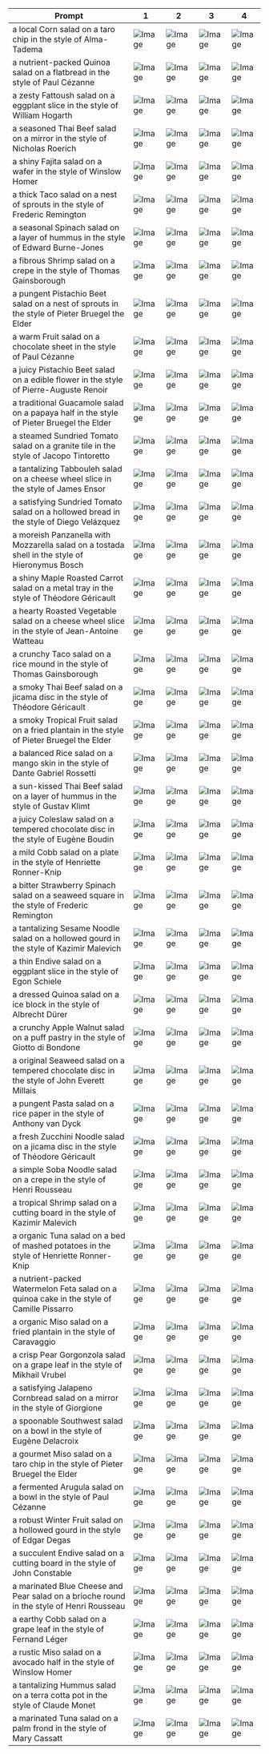 | Prompt | 1 | 2 | 3 | 4 |
|-|-|-|-|-|
| a local Corn salad on a taro chip in the style of Alma-Tadema | ![Image](https://salad-benchmark-public-assets.s3.us-east-2.amazonaws.com/sdxl/b79a0b3a-c862-4a5b-a23c-20a39636e12e-0.jpg) | ![Image](https://salad-benchmark-public-assets.s3.us-east-2.amazonaws.com/sdxl/b79a0b3a-c862-4a5b-a23c-20a39636e12e-1.jpg) | ![Image](https://salad-benchmark-public-assets.s3.us-east-2.amazonaws.com/sdxl/b79a0b3a-c862-4a5b-a23c-20a39636e12e-2.jpg) | ![Image](https://salad-benchmark-public-assets.s3.us-east-2.amazonaws.com/sdxl/b79a0b3a-c862-4a5b-a23c-20a39636e12e-3.jpg) |
| a nutrient-packed Quinoa salad on a flatbread in the style of Paul Cézanne | ![Image](https://salad-benchmark-public-assets.s3.us-east-2.amazonaws.com/sdxl/68c549e2-8c0f-418d-b2cb-a4994f27bd24-0.jpg) | ![Image](https://salad-benchmark-public-assets.s3.us-east-2.amazonaws.com/sdxl/68c549e2-8c0f-418d-b2cb-a4994f27bd24-1.jpg) | ![Image](https://salad-benchmark-public-assets.s3.us-east-2.amazonaws.com/sdxl/68c549e2-8c0f-418d-b2cb-a4994f27bd24-2.jpg) | ![Image](https://salad-benchmark-public-assets.s3.us-east-2.amazonaws.com/sdxl/68c549e2-8c0f-418d-b2cb-a4994f27bd24-3.jpg) |
| a zesty Fattoush salad on a eggplant slice in the style of William Hogarth | ![Image](https://salad-benchmark-public-assets.s3.us-east-2.amazonaws.com/sdxl/d9a5baea-17bf-4c26-ab42-aa8ba9ae9601-0.jpg) | ![Image](https://salad-benchmark-public-assets.s3.us-east-2.amazonaws.com/sdxl/d9a5baea-17bf-4c26-ab42-aa8ba9ae9601-1.jpg) | ![Image](https://salad-benchmark-public-assets.s3.us-east-2.amazonaws.com/sdxl/d9a5baea-17bf-4c26-ab42-aa8ba9ae9601-2.jpg) | ![Image](https://salad-benchmark-public-assets.s3.us-east-2.amazonaws.com/sdxl/d9a5baea-17bf-4c26-ab42-aa8ba9ae9601-3.jpg) |
| a seasoned Thai Beef salad on a mirror in the style of Nicholas Roerich | ![Image](https://salad-benchmark-public-assets.s3.us-east-2.amazonaws.com/sdxl/ac5a09be-2378-4c92-ad63-fe24f5707e4f-0.jpg) | ![Image](https://salad-benchmark-public-assets.s3.us-east-2.amazonaws.com/sdxl/ac5a09be-2378-4c92-ad63-fe24f5707e4f-1.jpg) | ![Image](https://salad-benchmark-public-assets.s3.us-east-2.amazonaws.com/sdxl/ac5a09be-2378-4c92-ad63-fe24f5707e4f-2.jpg) | ![Image](https://salad-benchmark-public-assets.s3.us-east-2.amazonaws.com/sdxl/ac5a09be-2378-4c92-ad63-fe24f5707e4f-3.jpg) |
| a shiny Fajita salad on a wafer in the style of Winslow Homer | ![Image](https://salad-benchmark-public-assets.s3.us-east-2.amazonaws.com/sdxl/9c4f99a9-5eec-48ce-be15-33a864dc6f12-0.jpg) | ![Image](https://salad-benchmark-public-assets.s3.us-east-2.amazonaws.com/sdxl/9c4f99a9-5eec-48ce-be15-33a864dc6f12-1.jpg) | ![Image](https://salad-benchmark-public-assets.s3.us-east-2.amazonaws.com/sdxl/9c4f99a9-5eec-48ce-be15-33a864dc6f12-2.jpg) | ![Image](https://salad-benchmark-public-assets.s3.us-east-2.amazonaws.com/sdxl/9c4f99a9-5eec-48ce-be15-33a864dc6f12-3.jpg) |
| a thick Taco salad on a nest of sprouts in the style of Frederic Remington | ![Image](https://salad-benchmark-public-assets.s3.us-east-2.amazonaws.com/sdxl/c145a401-3a89-4ec2-a837-1b321bc2de72-0.jpg) | ![Image](https://salad-benchmark-public-assets.s3.us-east-2.amazonaws.com/sdxl/c145a401-3a89-4ec2-a837-1b321bc2de72-1.jpg) | ![Image](https://salad-benchmark-public-assets.s3.us-east-2.amazonaws.com/sdxl/c145a401-3a89-4ec2-a837-1b321bc2de72-2.jpg) | ![Image](https://salad-benchmark-public-assets.s3.us-east-2.amazonaws.com/sdxl/c145a401-3a89-4ec2-a837-1b321bc2de72-3.jpg) |
| a seasonal Spinach salad on a layer of hummus in the style of Edward Burne-Jones | ![Image](https://salad-benchmark-public-assets.s3.us-east-2.amazonaws.com/sdxl/c9c34f00-63df-487e-b336-2274bb792dd5-0.jpg) | ![Image](https://salad-benchmark-public-assets.s3.us-east-2.amazonaws.com/sdxl/c9c34f00-63df-487e-b336-2274bb792dd5-1.jpg) | ![Image](https://salad-benchmark-public-assets.s3.us-east-2.amazonaws.com/sdxl/c9c34f00-63df-487e-b336-2274bb792dd5-2.jpg) | ![Image](https://salad-benchmark-public-assets.s3.us-east-2.amazonaws.com/sdxl/c9c34f00-63df-487e-b336-2274bb792dd5-3.jpg) |
| a fibrous Shrimp salad on a crepe in the style of Thomas Gainsborough | ![Image](https://salad-benchmark-public-assets.s3.us-east-2.amazonaws.com/sdxl/a1524912-9610-4e9a-b4e1-e039991d31bd-0.jpg) | ![Image](https://salad-benchmark-public-assets.s3.us-east-2.amazonaws.com/sdxl/a1524912-9610-4e9a-b4e1-e039991d31bd-1.jpg) | ![Image](https://salad-benchmark-public-assets.s3.us-east-2.amazonaws.com/sdxl/a1524912-9610-4e9a-b4e1-e039991d31bd-2.jpg) | ![Image](https://salad-benchmark-public-assets.s3.us-east-2.amazonaws.com/sdxl/a1524912-9610-4e9a-b4e1-e039991d31bd-3.jpg) |
| a pungent Pistachio Beet salad on a nest of sprouts in the style of Pieter Bruegel the Elder | ![Image](https://salad-benchmark-public-assets.s3.us-east-2.amazonaws.com/sdxl/5204a049-4a11-49f7-89f5-079a4e13255e-0.jpg) | ![Image](https://salad-benchmark-public-assets.s3.us-east-2.amazonaws.com/sdxl/5204a049-4a11-49f7-89f5-079a4e13255e-1.jpg) | ![Image](https://salad-benchmark-public-assets.s3.us-east-2.amazonaws.com/sdxl/5204a049-4a11-49f7-89f5-079a4e13255e-2.jpg) | ![Image](https://salad-benchmark-public-assets.s3.us-east-2.amazonaws.com/sdxl/5204a049-4a11-49f7-89f5-079a4e13255e-3.jpg) |
| a warm Fruit salad on a chocolate sheet in the style of Paul Cézanne | ![Image](https://salad-benchmark-public-assets.s3.us-east-2.amazonaws.com/sdxl/515d47f2-f8d5-48b5-b1e6-40850a489ebd-0.jpg) | ![Image](https://salad-benchmark-public-assets.s3.us-east-2.amazonaws.com/sdxl/515d47f2-f8d5-48b5-b1e6-40850a489ebd-1.jpg) | ![Image](https://salad-benchmark-public-assets.s3.us-east-2.amazonaws.com/sdxl/515d47f2-f8d5-48b5-b1e6-40850a489ebd-2.jpg) | ![Image](https://salad-benchmark-public-assets.s3.us-east-2.amazonaws.com/sdxl/515d47f2-f8d5-48b5-b1e6-40850a489ebd-3.jpg) |
| a juicy Pistachio Beet salad on a edible flower in the style of Pierre-Auguste Renoir | ![Image](https://salad-benchmark-public-assets.s3.us-east-2.amazonaws.com/sdxl/14137223-a893-4771-be6b-299e0402b372-0.jpg) | ![Image](https://salad-benchmark-public-assets.s3.us-east-2.amazonaws.com/sdxl/14137223-a893-4771-be6b-299e0402b372-1.jpg) | ![Image](https://salad-benchmark-public-assets.s3.us-east-2.amazonaws.com/sdxl/14137223-a893-4771-be6b-299e0402b372-2.jpg) | ![Image](https://salad-benchmark-public-assets.s3.us-east-2.amazonaws.com/sdxl/14137223-a893-4771-be6b-299e0402b372-3.jpg) |
| a traditional Guacamole salad on a papaya half in the style of Pieter Bruegel the Elder | ![Image](https://salad-benchmark-public-assets.s3.us-east-2.amazonaws.com/sdxl/1cff192c-9296-4e8c-b244-bb1ea6ba6054-0.jpg) | ![Image](https://salad-benchmark-public-assets.s3.us-east-2.amazonaws.com/sdxl/1cff192c-9296-4e8c-b244-bb1ea6ba6054-1.jpg) | ![Image](https://salad-benchmark-public-assets.s3.us-east-2.amazonaws.com/sdxl/1cff192c-9296-4e8c-b244-bb1ea6ba6054-2.jpg) | ![Image](https://salad-benchmark-public-assets.s3.us-east-2.amazonaws.com/sdxl/1cff192c-9296-4e8c-b244-bb1ea6ba6054-3.jpg) |
| a steamed Sundried Tomato salad on a granite tile in the style of Jacopo Tintoretto | ![Image](https://salad-benchmark-public-assets.s3.us-east-2.amazonaws.com/sdxl/dbb6d190-b7c1-4806-866b-a84195fb8081-0.jpg) | ![Image](https://salad-benchmark-public-assets.s3.us-east-2.amazonaws.com/sdxl/dbb6d190-b7c1-4806-866b-a84195fb8081-1.jpg) | ![Image](https://salad-benchmark-public-assets.s3.us-east-2.amazonaws.com/sdxl/dbb6d190-b7c1-4806-866b-a84195fb8081-2.jpg) | ![Image](https://salad-benchmark-public-assets.s3.us-east-2.amazonaws.com/sdxl/dbb6d190-b7c1-4806-866b-a84195fb8081-3.jpg) |
| a tantalizing Tabbouleh salad on a cheese wheel slice in the style of James Ensor | ![Image](https://salad-benchmark-public-assets.s3.us-east-2.amazonaws.com/sdxl/ebfde8f5-48c8-4094-9fc7-22401088d7d5-0.jpg) | ![Image](https://salad-benchmark-public-assets.s3.us-east-2.amazonaws.com/sdxl/ebfde8f5-48c8-4094-9fc7-22401088d7d5-1.jpg) | ![Image](https://salad-benchmark-public-assets.s3.us-east-2.amazonaws.com/sdxl/ebfde8f5-48c8-4094-9fc7-22401088d7d5-2.jpg) | ![Image](https://salad-benchmark-public-assets.s3.us-east-2.amazonaws.com/sdxl/ebfde8f5-48c8-4094-9fc7-22401088d7d5-3.jpg) |
| a satisfying Sundried Tomato salad on a hollowed bread in the style of Diego Velázquez | ![Image](https://salad-benchmark-public-assets.s3.us-east-2.amazonaws.com/sdxl/f0cbafa6-0306-4df0-b5ac-b3ee91624d86-0.jpg) | ![Image](https://salad-benchmark-public-assets.s3.us-east-2.amazonaws.com/sdxl/f0cbafa6-0306-4df0-b5ac-b3ee91624d86-1.jpg) | ![Image](https://salad-benchmark-public-assets.s3.us-east-2.amazonaws.com/sdxl/f0cbafa6-0306-4df0-b5ac-b3ee91624d86-2.jpg) | ![Image](https://salad-benchmark-public-assets.s3.us-east-2.amazonaws.com/sdxl/f0cbafa6-0306-4df0-b5ac-b3ee91624d86-3.jpg) |
| a moreish Panzanella with Mozzarella salad on a tostada shell in the style of Hieronymus Bosch | ![Image](https://salad-benchmark-public-assets.s3.us-east-2.amazonaws.com/sdxl/3dcd6906-b856-47c8-9cdf-1fa2bc94ac4a-0.jpg) | ![Image](https://salad-benchmark-public-assets.s3.us-east-2.amazonaws.com/sdxl/3dcd6906-b856-47c8-9cdf-1fa2bc94ac4a-1.jpg) | ![Image](https://salad-benchmark-public-assets.s3.us-east-2.amazonaws.com/sdxl/3dcd6906-b856-47c8-9cdf-1fa2bc94ac4a-2.jpg) | ![Image](https://salad-benchmark-public-assets.s3.us-east-2.amazonaws.com/sdxl/3dcd6906-b856-47c8-9cdf-1fa2bc94ac4a-3.jpg) |
| a shiny Maple Roasted Carrot salad on a metal tray in the style of Théodore Géricault | ![Image](https://salad-benchmark-public-assets.s3.us-east-2.amazonaws.com/sdxl/b9c08ffd-f48c-4cee-ade3-6516096ec1d2-0.jpg) | ![Image](https://salad-benchmark-public-assets.s3.us-east-2.amazonaws.com/sdxl/b9c08ffd-f48c-4cee-ade3-6516096ec1d2-1.jpg) | ![Image](https://salad-benchmark-public-assets.s3.us-east-2.amazonaws.com/sdxl/b9c08ffd-f48c-4cee-ade3-6516096ec1d2-2.jpg) | ![Image](https://salad-benchmark-public-assets.s3.us-east-2.amazonaws.com/sdxl/b9c08ffd-f48c-4cee-ade3-6516096ec1d2-3.jpg) |
| a hearty Roasted Vegetable salad on a cheese wheel slice in the style of Jean-Antoine Watteau | ![Image](https://salad-benchmark-public-assets.s3.us-east-2.amazonaws.com/sdxl/13f68d17-0143-49b3-9413-e745f39e2abd-0.jpg) | ![Image](https://salad-benchmark-public-assets.s3.us-east-2.amazonaws.com/sdxl/13f68d17-0143-49b3-9413-e745f39e2abd-1.jpg) | ![Image](https://salad-benchmark-public-assets.s3.us-east-2.amazonaws.com/sdxl/13f68d17-0143-49b3-9413-e745f39e2abd-2.jpg) | ![Image](https://salad-benchmark-public-assets.s3.us-east-2.amazonaws.com/sdxl/13f68d17-0143-49b3-9413-e745f39e2abd-3.jpg) |
| a crunchy Taco salad on a rice mound in the style of Thomas Gainsborough | ![Image](https://salad-benchmark-public-assets.s3.us-east-2.amazonaws.com/sdxl/a663c2a3-294c-4889-b36a-c69f9214349c-0.jpg) | ![Image](https://salad-benchmark-public-assets.s3.us-east-2.amazonaws.com/sdxl/a663c2a3-294c-4889-b36a-c69f9214349c-1.jpg) | ![Image](https://salad-benchmark-public-assets.s3.us-east-2.amazonaws.com/sdxl/a663c2a3-294c-4889-b36a-c69f9214349c-2.jpg) | ![Image](https://salad-benchmark-public-assets.s3.us-east-2.amazonaws.com/sdxl/a663c2a3-294c-4889-b36a-c69f9214349c-3.jpg) |
| a smoky Thai Beef salad on a jicama disc in the style of Théodore Géricault | ![Image](https://salad-benchmark-public-assets.s3.us-east-2.amazonaws.com/sdxl/23d683ce-07b6-421d-bb0d-0746f9633ad0-0.jpg) | ![Image](https://salad-benchmark-public-assets.s3.us-east-2.amazonaws.com/sdxl/23d683ce-07b6-421d-bb0d-0746f9633ad0-1.jpg) | ![Image](https://salad-benchmark-public-assets.s3.us-east-2.amazonaws.com/sdxl/23d683ce-07b6-421d-bb0d-0746f9633ad0-2.jpg) | ![Image](https://salad-benchmark-public-assets.s3.us-east-2.amazonaws.com/sdxl/23d683ce-07b6-421d-bb0d-0746f9633ad0-3.jpg) |
| a smoky Tropical Fruit salad on a fried plantain in the style of Pieter Bruegel the Elder | ![Image](https://salad-benchmark-public-assets.s3.us-east-2.amazonaws.com/sdxl/25a32ab9-a076-4566-906e-4651574081b0-0.jpg) | ![Image](https://salad-benchmark-public-assets.s3.us-east-2.amazonaws.com/sdxl/25a32ab9-a076-4566-906e-4651574081b0-1.jpg) | ![Image](https://salad-benchmark-public-assets.s3.us-east-2.amazonaws.com/sdxl/25a32ab9-a076-4566-906e-4651574081b0-2.jpg) | ![Image](https://salad-benchmark-public-assets.s3.us-east-2.amazonaws.com/sdxl/25a32ab9-a076-4566-906e-4651574081b0-3.jpg) |
| a balanced Rice salad on a mango skin in the style of Dante Gabriel Rossetti | ![Image](https://salad-benchmark-public-assets.s3.us-east-2.amazonaws.com/sdxl/1ca2de15-37d7-46d6-bb2c-c0d73a834634-0.jpg) | ![Image](https://salad-benchmark-public-assets.s3.us-east-2.amazonaws.com/sdxl/1ca2de15-37d7-46d6-bb2c-c0d73a834634-1.jpg) | ![Image](https://salad-benchmark-public-assets.s3.us-east-2.amazonaws.com/sdxl/1ca2de15-37d7-46d6-bb2c-c0d73a834634-2.jpg) | ![Image](https://salad-benchmark-public-assets.s3.us-east-2.amazonaws.com/sdxl/1ca2de15-37d7-46d6-bb2c-c0d73a834634-3.jpg) |
| a sun-kissed Thai Beef salad on a layer of hummus in the style of Gustav Klimt | ![Image](https://salad-benchmark-public-assets.s3.us-east-2.amazonaws.com/sdxl/7f15d2ab-fd7e-4d5d-bd8c-52f775912730-0.jpg) | ![Image](https://salad-benchmark-public-assets.s3.us-east-2.amazonaws.com/sdxl/7f15d2ab-fd7e-4d5d-bd8c-52f775912730-1.jpg) | ![Image](https://salad-benchmark-public-assets.s3.us-east-2.amazonaws.com/sdxl/7f15d2ab-fd7e-4d5d-bd8c-52f775912730-2.jpg) | ![Image](https://salad-benchmark-public-assets.s3.us-east-2.amazonaws.com/sdxl/7f15d2ab-fd7e-4d5d-bd8c-52f775912730-3.jpg) |
| a juicy Coleslaw salad on a tempered chocolate disc in the style of Eugène Boudin | ![Image](https://salad-benchmark-public-assets.s3.us-east-2.amazonaws.com/sdxl/a3343204-61d1-41e2-8ab7-46bb28bb94ed-0.jpg) | ![Image](https://salad-benchmark-public-assets.s3.us-east-2.amazonaws.com/sdxl/a3343204-61d1-41e2-8ab7-46bb28bb94ed-1.jpg) | ![Image](https://salad-benchmark-public-assets.s3.us-east-2.amazonaws.com/sdxl/a3343204-61d1-41e2-8ab7-46bb28bb94ed-2.jpg) | ![Image](https://salad-benchmark-public-assets.s3.us-east-2.amazonaws.com/sdxl/a3343204-61d1-41e2-8ab7-46bb28bb94ed-3.jpg) |
| a mild Cobb salad on a plate in the style of Henriette Ronner-Knip | ![Image](https://salad-benchmark-public-assets.s3.us-east-2.amazonaws.com/sdxl/9a5d8cb1-d434-41cf-ba44-d5a51e5769c7-0.jpg) | ![Image](https://salad-benchmark-public-assets.s3.us-east-2.amazonaws.com/sdxl/9a5d8cb1-d434-41cf-ba44-d5a51e5769c7-1.jpg) | ![Image](https://salad-benchmark-public-assets.s3.us-east-2.amazonaws.com/sdxl/9a5d8cb1-d434-41cf-ba44-d5a51e5769c7-2.jpg) | ![Image](https://salad-benchmark-public-assets.s3.us-east-2.amazonaws.com/sdxl/9a5d8cb1-d434-41cf-ba44-d5a51e5769c7-3.jpg) |
| a bitter Strawberry Spinach salad on a seaweed square in the style of Frederic Remington | ![Image](https://salad-benchmark-public-assets.s3.us-east-2.amazonaws.com/sdxl/a31786b3-98f3-4f7d-9013-e2a7f5c66e7e-0.jpg) | ![Image](https://salad-benchmark-public-assets.s3.us-east-2.amazonaws.com/sdxl/a31786b3-98f3-4f7d-9013-e2a7f5c66e7e-1.jpg) | ![Image](https://salad-benchmark-public-assets.s3.us-east-2.amazonaws.com/sdxl/a31786b3-98f3-4f7d-9013-e2a7f5c66e7e-2.jpg) | ![Image](https://salad-benchmark-public-assets.s3.us-east-2.amazonaws.com/sdxl/a31786b3-98f3-4f7d-9013-e2a7f5c66e7e-3.jpg) |
| a tantalizing Sesame Noodle salad on a hollowed gourd in the style of Kazimir Malevich | ![Image](https://salad-benchmark-public-assets.s3.us-east-2.amazonaws.com/sdxl/4f9b66f4-e98b-4c37-aad3-ab95580f1da5-0.jpg) | ![Image](https://salad-benchmark-public-assets.s3.us-east-2.amazonaws.com/sdxl/4f9b66f4-e98b-4c37-aad3-ab95580f1da5-1.jpg) | ![Image](https://salad-benchmark-public-assets.s3.us-east-2.amazonaws.com/sdxl/4f9b66f4-e98b-4c37-aad3-ab95580f1da5-2.jpg) | ![Image](https://salad-benchmark-public-assets.s3.us-east-2.amazonaws.com/sdxl/4f9b66f4-e98b-4c37-aad3-ab95580f1da5-3.jpg) |
| a thin Endive salad on a eggplant slice in the style of Egon Schiele | ![Image](https://salad-benchmark-public-assets.s3.us-east-2.amazonaws.com/sdxl/33cfbab2-6902-442b-999e-2134d72e793d-0.jpg) | ![Image](https://salad-benchmark-public-assets.s3.us-east-2.amazonaws.com/sdxl/33cfbab2-6902-442b-999e-2134d72e793d-1.jpg) | ![Image](https://salad-benchmark-public-assets.s3.us-east-2.amazonaws.com/sdxl/33cfbab2-6902-442b-999e-2134d72e793d-2.jpg) | ![Image](https://salad-benchmark-public-assets.s3.us-east-2.amazonaws.com/sdxl/33cfbab2-6902-442b-999e-2134d72e793d-3.jpg) |
| a dressed Quinoa salad on a ice block in the style of Albrecht Dürer | ![Image](https://salad-benchmark-public-assets.s3.us-east-2.amazonaws.com/sdxl/0ab5e3b8-e66a-4d31-9e49-8bcd96ce5bdd-0.jpg) | ![Image](https://salad-benchmark-public-assets.s3.us-east-2.amazonaws.com/sdxl/0ab5e3b8-e66a-4d31-9e49-8bcd96ce5bdd-1.jpg) | ![Image](https://salad-benchmark-public-assets.s3.us-east-2.amazonaws.com/sdxl/0ab5e3b8-e66a-4d31-9e49-8bcd96ce5bdd-2.jpg) | ![Image](https://salad-benchmark-public-assets.s3.us-east-2.amazonaws.com/sdxl/0ab5e3b8-e66a-4d31-9e49-8bcd96ce5bdd-3.jpg) |
| a crunchy Apple Walnut salad on a puff pastry in the style of Giotto di Bondone | ![Image](https://salad-benchmark-public-assets.s3.us-east-2.amazonaws.com/sdxl/d39ae032-6a91-49d8-9912-0ccc18b522a3-0.jpg) | ![Image](https://salad-benchmark-public-assets.s3.us-east-2.amazonaws.com/sdxl/d39ae032-6a91-49d8-9912-0ccc18b522a3-1.jpg) | ![Image](https://salad-benchmark-public-assets.s3.us-east-2.amazonaws.com/sdxl/d39ae032-6a91-49d8-9912-0ccc18b522a3-2.jpg) | ![Image](https://salad-benchmark-public-assets.s3.us-east-2.amazonaws.com/sdxl/d39ae032-6a91-49d8-9912-0ccc18b522a3-3.jpg) |
| a original Seaweed salad on a tempered chocolate disc in the style of John Everett Millais | ![Image](https://salad-benchmark-public-assets.s3.us-east-2.amazonaws.com/sdxl/6ffd9090-eee4-429b-8be1-153b21139dee-0.jpg) | ![Image](https://salad-benchmark-public-assets.s3.us-east-2.amazonaws.com/sdxl/6ffd9090-eee4-429b-8be1-153b21139dee-1.jpg) | ![Image](https://salad-benchmark-public-assets.s3.us-east-2.amazonaws.com/sdxl/6ffd9090-eee4-429b-8be1-153b21139dee-2.jpg) | ![Image](https://salad-benchmark-public-assets.s3.us-east-2.amazonaws.com/sdxl/6ffd9090-eee4-429b-8be1-153b21139dee-3.jpg) |
| a pungent Pasta salad on a rice paper in the style of Anthony van Dyck | ![Image](https://salad-benchmark-public-assets.s3.us-east-2.amazonaws.com/sdxl/1816242f-11cb-47d6-85ef-cf8d8669b917-0.jpg) | ![Image](https://salad-benchmark-public-assets.s3.us-east-2.amazonaws.com/sdxl/1816242f-11cb-47d6-85ef-cf8d8669b917-1.jpg) | ![Image](https://salad-benchmark-public-assets.s3.us-east-2.amazonaws.com/sdxl/1816242f-11cb-47d6-85ef-cf8d8669b917-2.jpg) | ![Image](https://salad-benchmark-public-assets.s3.us-east-2.amazonaws.com/sdxl/1816242f-11cb-47d6-85ef-cf8d8669b917-3.jpg) |
| a fresh Zucchini Noodle salad on a jicama disc in the style of Théodore Géricault | ![Image](https://salad-benchmark-public-assets.s3.us-east-2.amazonaws.com/sdxl/83a7f4d8-4a2c-49d4-8e4a-1dc77c6f1edd-0.jpg) | ![Image](https://salad-benchmark-public-assets.s3.us-east-2.amazonaws.com/sdxl/83a7f4d8-4a2c-49d4-8e4a-1dc77c6f1edd-1.jpg) | ![Image](https://salad-benchmark-public-assets.s3.us-east-2.amazonaws.com/sdxl/83a7f4d8-4a2c-49d4-8e4a-1dc77c6f1edd-2.jpg) | ![Image](https://salad-benchmark-public-assets.s3.us-east-2.amazonaws.com/sdxl/83a7f4d8-4a2c-49d4-8e4a-1dc77c6f1edd-3.jpg) |
| a simple Soba Noodle salad on a crepe in the style of Henri Rousseau | ![Image](https://salad-benchmark-public-assets.s3.us-east-2.amazonaws.com/sdxl/bbca91bd-87cd-4895-95fa-55c9aa7e2d15-0.jpg) | ![Image](https://salad-benchmark-public-assets.s3.us-east-2.amazonaws.com/sdxl/bbca91bd-87cd-4895-95fa-55c9aa7e2d15-1.jpg) | ![Image](https://salad-benchmark-public-assets.s3.us-east-2.amazonaws.com/sdxl/bbca91bd-87cd-4895-95fa-55c9aa7e2d15-2.jpg) | ![Image](https://salad-benchmark-public-assets.s3.us-east-2.amazonaws.com/sdxl/bbca91bd-87cd-4895-95fa-55c9aa7e2d15-3.jpg) |
| a tropical Shrimp salad on a cutting board in the style of Kazimir Malevich | ![Image](https://salad-benchmark-public-assets.s3.us-east-2.amazonaws.com/sdxl/f9c1790b-3e8b-4d55-ac4e-9b2303f1970f-0.jpg) | ![Image](https://salad-benchmark-public-assets.s3.us-east-2.amazonaws.com/sdxl/f9c1790b-3e8b-4d55-ac4e-9b2303f1970f-1.jpg) | ![Image](https://salad-benchmark-public-assets.s3.us-east-2.amazonaws.com/sdxl/f9c1790b-3e8b-4d55-ac4e-9b2303f1970f-2.jpg) | ![Image](https://salad-benchmark-public-assets.s3.us-east-2.amazonaws.com/sdxl/f9c1790b-3e8b-4d55-ac4e-9b2303f1970f-3.jpg) |
| a organic Tuna salad on a bed of mashed potatoes in the style of Henriette Ronner-Knip | ![Image](https://salad-benchmark-public-assets.s3.us-east-2.amazonaws.com/sdxl/a9d27ec9-82f6-4e12-b222-e52ad0b82ed0-0.jpg) | ![Image](https://salad-benchmark-public-assets.s3.us-east-2.amazonaws.com/sdxl/a9d27ec9-82f6-4e12-b222-e52ad0b82ed0-1.jpg) | ![Image](https://salad-benchmark-public-assets.s3.us-east-2.amazonaws.com/sdxl/a9d27ec9-82f6-4e12-b222-e52ad0b82ed0-2.jpg) | ![Image](https://salad-benchmark-public-assets.s3.us-east-2.amazonaws.com/sdxl/a9d27ec9-82f6-4e12-b222-e52ad0b82ed0-3.jpg) |
| a nutrient-packed Watermelon Feta salad on a quinoa cake in the style of Camille Pissarro | ![Image](https://salad-benchmark-public-assets.s3.us-east-2.amazonaws.com/sdxl/ebd4458a-e7d8-4ebe-9f55-bb2cf887579b-0.jpg) | ![Image](https://salad-benchmark-public-assets.s3.us-east-2.amazonaws.com/sdxl/ebd4458a-e7d8-4ebe-9f55-bb2cf887579b-1.jpg) | ![Image](https://salad-benchmark-public-assets.s3.us-east-2.amazonaws.com/sdxl/ebd4458a-e7d8-4ebe-9f55-bb2cf887579b-2.jpg) | ![Image](https://salad-benchmark-public-assets.s3.us-east-2.amazonaws.com/sdxl/ebd4458a-e7d8-4ebe-9f55-bb2cf887579b-3.jpg) |
| a organic Miso salad on a fried plantain in the style of Caravaggio | ![Image](https://salad-benchmark-public-assets.s3.us-east-2.amazonaws.com/sdxl/8f1b1bd9-f637-4753-bed7-25dc9c675fef-0.jpg) | ![Image](https://salad-benchmark-public-assets.s3.us-east-2.amazonaws.com/sdxl/8f1b1bd9-f637-4753-bed7-25dc9c675fef-1.jpg) | ![Image](https://salad-benchmark-public-assets.s3.us-east-2.amazonaws.com/sdxl/8f1b1bd9-f637-4753-bed7-25dc9c675fef-2.jpg) | ![Image](https://salad-benchmark-public-assets.s3.us-east-2.amazonaws.com/sdxl/8f1b1bd9-f637-4753-bed7-25dc9c675fef-3.jpg) |
| a crisp Pear Gorgonzola salad on a grape leaf in the style of Mikhail Vrubel | ![Image](https://salad-benchmark-public-assets.s3.us-east-2.amazonaws.com/sdxl/1b383bf7-0df4-4d38-8201-9ea5bc89885f-0.jpg) | ![Image](https://salad-benchmark-public-assets.s3.us-east-2.amazonaws.com/sdxl/1b383bf7-0df4-4d38-8201-9ea5bc89885f-1.jpg) | ![Image](https://salad-benchmark-public-assets.s3.us-east-2.amazonaws.com/sdxl/1b383bf7-0df4-4d38-8201-9ea5bc89885f-2.jpg) | ![Image](https://salad-benchmark-public-assets.s3.us-east-2.amazonaws.com/sdxl/1b383bf7-0df4-4d38-8201-9ea5bc89885f-3.jpg) |
| a satisfying Jalapeno Cornbread salad on a mirror in the style of Giorgione | ![Image](https://salad-benchmark-public-assets.s3.us-east-2.amazonaws.com/sdxl/50d3dbdd-8ecd-45e5-90cf-795796f3b742-0.jpg) | ![Image](https://salad-benchmark-public-assets.s3.us-east-2.amazonaws.com/sdxl/50d3dbdd-8ecd-45e5-90cf-795796f3b742-1.jpg) | ![Image](https://salad-benchmark-public-assets.s3.us-east-2.amazonaws.com/sdxl/50d3dbdd-8ecd-45e5-90cf-795796f3b742-2.jpg) | ![Image](https://salad-benchmark-public-assets.s3.us-east-2.amazonaws.com/sdxl/50d3dbdd-8ecd-45e5-90cf-795796f3b742-3.jpg) |
| a spoonable Southwest salad on a bowl in the style of Eugène Delacroix | ![Image](https://salad-benchmark-public-assets.s3.us-east-2.amazonaws.com/sdxl/98d3aea5-0dc4-454c-af39-00571498300d-0.jpg) | ![Image](https://salad-benchmark-public-assets.s3.us-east-2.amazonaws.com/sdxl/98d3aea5-0dc4-454c-af39-00571498300d-1.jpg) | ![Image](https://salad-benchmark-public-assets.s3.us-east-2.amazonaws.com/sdxl/98d3aea5-0dc4-454c-af39-00571498300d-2.jpg) | ![Image](https://salad-benchmark-public-assets.s3.us-east-2.amazonaws.com/sdxl/98d3aea5-0dc4-454c-af39-00571498300d-3.jpg) |
| a gourmet Miso salad on a taro chip in the style of Pieter Bruegel the Elder | ![Image](https://salad-benchmark-public-assets.s3.us-east-2.amazonaws.com/sdxl/75db07a4-7af8-41ec-b89d-8ea70437a6f8-0.jpg) | ![Image](https://salad-benchmark-public-assets.s3.us-east-2.amazonaws.com/sdxl/75db07a4-7af8-41ec-b89d-8ea70437a6f8-1.jpg) | ![Image](https://salad-benchmark-public-assets.s3.us-east-2.amazonaws.com/sdxl/75db07a4-7af8-41ec-b89d-8ea70437a6f8-2.jpg) | ![Image](https://salad-benchmark-public-assets.s3.us-east-2.amazonaws.com/sdxl/75db07a4-7af8-41ec-b89d-8ea70437a6f8-3.jpg) |
| a fermented Arugula salad on a bowl in the style of Paul Cézanne | ![Image](https://salad-benchmark-public-assets.s3.us-east-2.amazonaws.com/sdxl/1a98cd7f-c749-4e4d-93ef-05efad52a323-0.jpg) | ![Image](https://salad-benchmark-public-assets.s3.us-east-2.amazonaws.com/sdxl/1a98cd7f-c749-4e4d-93ef-05efad52a323-1.jpg) | ![Image](https://salad-benchmark-public-assets.s3.us-east-2.amazonaws.com/sdxl/1a98cd7f-c749-4e4d-93ef-05efad52a323-2.jpg) | ![Image](https://salad-benchmark-public-assets.s3.us-east-2.amazonaws.com/sdxl/1a98cd7f-c749-4e4d-93ef-05efad52a323-3.jpg) |
| a robust Winter Fruit salad on a hollowed gourd in the style of Edgar Degas | ![Image](https://salad-benchmark-public-assets.s3.us-east-2.amazonaws.com/sdxl/2c0f3dde-38cd-480a-988a-3be8b0840874-0.jpg) | ![Image](https://salad-benchmark-public-assets.s3.us-east-2.amazonaws.com/sdxl/2c0f3dde-38cd-480a-988a-3be8b0840874-1.jpg) | ![Image](https://salad-benchmark-public-assets.s3.us-east-2.amazonaws.com/sdxl/2c0f3dde-38cd-480a-988a-3be8b0840874-2.jpg) | ![Image](https://salad-benchmark-public-assets.s3.us-east-2.amazonaws.com/sdxl/2c0f3dde-38cd-480a-988a-3be8b0840874-3.jpg) |
| a succulent Endive salad on a cutting board in the style of John Constable | ![Image](https://salad-benchmark-public-assets.s3.us-east-2.amazonaws.com/sdxl/93d18096-d4bd-46e5-b15c-5791a7a29190-0.jpg) | ![Image](https://salad-benchmark-public-assets.s3.us-east-2.amazonaws.com/sdxl/93d18096-d4bd-46e5-b15c-5791a7a29190-1.jpg) | ![Image](https://salad-benchmark-public-assets.s3.us-east-2.amazonaws.com/sdxl/93d18096-d4bd-46e5-b15c-5791a7a29190-2.jpg) | ![Image](https://salad-benchmark-public-assets.s3.us-east-2.amazonaws.com/sdxl/93d18096-d4bd-46e5-b15c-5791a7a29190-3.jpg) |
| a marinated Blue Cheese and Pear salad on a brioche round in the style of Henri Rousseau | ![Image](https://salad-benchmark-public-assets.s3.us-east-2.amazonaws.com/sdxl/36887f47-2aea-479a-b969-88bfb0f2218d-0.jpg) | ![Image](https://salad-benchmark-public-assets.s3.us-east-2.amazonaws.com/sdxl/36887f47-2aea-479a-b969-88bfb0f2218d-1.jpg) | ![Image](https://salad-benchmark-public-assets.s3.us-east-2.amazonaws.com/sdxl/36887f47-2aea-479a-b969-88bfb0f2218d-2.jpg) | ![Image](https://salad-benchmark-public-assets.s3.us-east-2.amazonaws.com/sdxl/36887f47-2aea-479a-b969-88bfb0f2218d-3.jpg) |
| a earthy Cobb salad on a grape leaf in the style of Fernand Léger | ![Image](https://salad-benchmark-public-assets.s3.us-east-2.amazonaws.com/sdxl/44e81415-d98e-4e71-9709-c9beb2036e63-0.jpg) | ![Image](https://salad-benchmark-public-assets.s3.us-east-2.amazonaws.com/sdxl/44e81415-d98e-4e71-9709-c9beb2036e63-1.jpg) | ![Image](https://salad-benchmark-public-assets.s3.us-east-2.amazonaws.com/sdxl/44e81415-d98e-4e71-9709-c9beb2036e63-2.jpg) | ![Image](https://salad-benchmark-public-assets.s3.us-east-2.amazonaws.com/sdxl/44e81415-d98e-4e71-9709-c9beb2036e63-3.jpg) |
| a rustic Miso salad on a avocado half in the style of Winslow Homer | ![Image](https://salad-benchmark-public-assets.s3.us-east-2.amazonaws.com/sdxl/830cd665-19b2-41ab-9d8f-4ad95d8e53c0-0.jpg) | ![Image](https://salad-benchmark-public-assets.s3.us-east-2.amazonaws.com/sdxl/830cd665-19b2-41ab-9d8f-4ad95d8e53c0-1.jpg) | ![Image](https://salad-benchmark-public-assets.s3.us-east-2.amazonaws.com/sdxl/830cd665-19b2-41ab-9d8f-4ad95d8e53c0-2.jpg) | ![Image](https://salad-benchmark-public-assets.s3.us-east-2.amazonaws.com/sdxl/830cd665-19b2-41ab-9d8f-4ad95d8e53c0-3.jpg) |
| a tantalizing Hummus salad on a terra cotta pot in the style of Claude Monet | ![Image](https://salad-benchmark-public-assets.s3.us-east-2.amazonaws.com/sdxl/10c2232a-2039-408e-be7d-afd1cc4781a4-0.jpg) | ![Image](https://salad-benchmark-public-assets.s3.us-east-2.amazonaws.com/sdxl/10c2232a-2039-408e-be7d-afd1cc4781a4-1.jpg) | ![Image](https://salad-benchmark-public-assets.s3.us-east-2.amazonaws.com/sdxl/10c2232a-2039-408e-be7d-afd1cc4781a4-2.jpg) | ![Image](https://salad-benchmark-public-assets.s3.us-east-2.amazonaws.com/sdxl/10c2232a-2039-408e-be7d-afd1cc4781a4-3.jpg) |
| a marinated Tuna salad on a palm frond in the style of Mary Cassatt | ![Image](https://salad-benchmark-public-assets.s3.us-east-2.amazonaws.com/sdxl/3a1be236-a491-416f-9df9-b41e78d63e1b-0.jpg) | ![Image](https://salad-benchmark-public-assets.s3.us-east-2.amazonaws.com/sdxl/3a1be236-a491-416f-9df9-b41e78d63e1b-1.jpg) | ![Image](https://salad-benchmark-public-assets.s3.us-east-2.amazonaws.com/sdxl/3a1be236-a491-416f-9df9-b41e78d63e1b-2.jpg) | ![Image](https://salad-benchmark-public-assets.s3.us-east-2.amazonaws.com/sdxl/3a1be236-a491-416f-9df9-b41e78d63e1b-3.jpg) |
